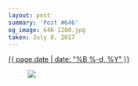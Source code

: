 ```yaml
---
layout: post
summary: 'Post #646'
og_image: 646-1280.jpg
taken: July 8, 2017
---
```


<div class="post">
 <time>
  <a href="/646">
   {{ page.date | date: "%B %-d, %Y" }}
  </a>
 </time>
 <a href="/646">
  <figure data-taken="7/8/2017">
   <img sizes="(min-width: 700px) 50vw, calc(100vw - 2rem)" src="{{ site.assets_url }}/646-640.jpg" srcset="{{ site.assets_url }}/646-320.jpg 320w, {{ site.assets_url }}/646-640.jpg 640w, {{ site.assets_url }}/646-960.jpg 960w, {{ site.assets_url }}/646-1280.jpg 1280w"/>
  </figure>
 </a>
</div>
